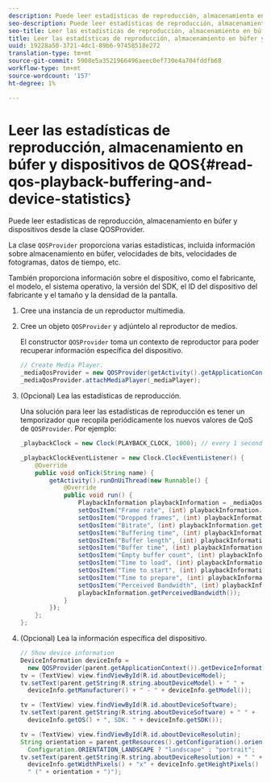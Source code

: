 ```yaml
---
description: Puede leer estadísticas de reproducción, almacenamiento en búfer y dispositivos desde la clase QOSProvider.
seo-description: Puede leer estadísticas de reproducción, almacenamiento en búfer y dispositivos desde la clase QOSProvider.
seo-title: Leer las estadísticas de reproducción, almacenamiento en búfer y dispositivos de QOS
title: Leer las estadísticas de reproducción, almacenamiento en búfer y dispositivos de QOS
uuid: 19228a50-3721-4dc1-89b6-97458518e272
translation-type: tm+mt
source-git-commit: 5908e5a3521966496aeec0ef730e4a704fddfb68
workflow-type: tm+mt
source-wordcount: '157'
ht-degree: 1%

---
```



# Leer las estadísticas de reproducción, almacenamiento en búfer y dispositivos de QOS{#read-qos-playback-buffering-and-device-statistics}

Puede leer estadísticas de reproducción, almacenamiento en búfer y dispositivos desde la clase QOSProvider.

La clase `QOSProvider` proporciona varias estadísticas, incluida información sobre almacenamiento en búfer, velocidades de bits, velocidades de fotogramas, datos de tiempo, etc.

También proporciona información sobre el dispositivo, como el fabricante, el modelo, el sistema operativo, la versión del SDK, el ID del dispositivo del fabricante y el tamaño y la densidad de la pantalla.

1. Cree una instancia de un reproductor multimedia.
1. Cree un objeto `QOSProvider` y adjúntelo al reproductor de medios.

   El constructor `QOSProvider` toma un contexto de reproductor para poder recuperar información específica del dispositivo.

   ```java
   // Create Media Player. 
   _mediaQosProvider = new QOSProvider(getActivity().getApplicationContext()); 
   _mediaQosProvider.attachMediaPlayer(_mediaPlayer);
   ```

1. (Opcional) Lea las estadísticas de reproducción.

   Una solución para leer las estadísticas de reproducción es tener un temporizador que recopila periódicamente los nuevos valores de QoS de `QOSProvider`. Por ejemplo:

   ```java
   _playbackClock = new Clock(PLAYBACK_CLOCK, 1000); // every 1 second 
   
   _playbackClockEventListener = new Clock.ClockEventListener() { 
       @Override 
       public void onTick(String name) { 
           getActivity().runOnUiThread(new Runnable() { 
               @Override 
               public void run() { 
                   PlaybackInformation playbackInformation = _mediaQosProvider.getPlaybackInformation();  
                   setQosItem("Frame rate", (int) playbackInformation.getFrameRate());  
                   setQosItem("Dropped frames", (int) playbackInformation.getDroppedFrameCount()); 
                   setQosItem("Bitrate", (int) playbackInformation.getBitrate()); 
                   setQosItem("Buffering time", (int) playbackInformation.getBufferingTime());  
                   setQosItem("Buffer length", (int) playbackInformation.getBufferLength());  
                   setQosItem("Buffer time", (int) playbackInformation.getBufferTime());  
                   setQosItem("Empty buffer count", (int) playbackInformation.getEmptyBufferCount());  
                   setQosItem("Time to load", (int) playbackInformation.getTimeToLoad());  
                   setQosItem("Time to start", (int) playbackInformation.getTimeToStart()); 
                   setQosItem("Time to prepare", (int) playbackInformation.getTimeToPrepare()); 
                   setQosItem("Perceived Bandwidth", (int) playbackInformation.getPerceivedBandwidth());   
                   playbackInformation.getPerceivedBandwidth()); 
               } 
           }); 
       }; 
   }; 
   ```

1. (Opcional) Lea la información específica del dispositivo.

   ```java
   // Show device information 
   DeviceInformation deviceInfo =  
     new QOSProvider(parent.getApplicationContext()).getDeviceInformation(); 
   tv = (TextView) view.findViewById(R.id.aboutDeviceModel); 
   tv.setText(parent.getString(R.string.aboutDeviceModel) + " " +  
     deviceInfo.getManufacturer() + " - " + deviceInfo.getModel()); 
   
   tv = (TextView) view.findViewById(R.id.aboutDeviceSoftware); 
   tv.setText(parent.getString(R.string.aboutDeviceSoftware) + " " +  
     deviceInfo.getOS() + ", SDK: " + deviceInfo.getSDK()); 
   
   tv = (TextView) view.findViewById(R.id.aboutDeviceResolutin); 
   String orientation = parent.getResources().getConfiguration().orientation ==  
     Configuration.ORIENTATION_LANDSCAPE ? "landscape" : "portrait"; 
   tv.setText(parent.getString(R.string.aboutDeviceResolution) + " " +  
     deviceInfo.getWidthPixels() + "x" + deviceInfo.getHeightPixels() +  
     " (" + orientation + ")"); 
   ```

